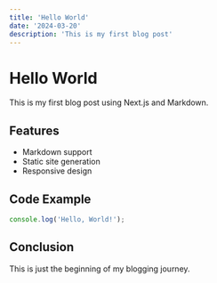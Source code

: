 ```yaml
---
title: 'Hello World'
date: '2024-03-20'
description: 'This is my first blog post'
---
```


# Hello World

This is my first blog post using Next.js and Markdown.

## Features

- Markdown support
- Static site generation
- Responsive design

## Code Example

```javascript
console.log('Hello, World!');
```

## Conclusion

This is just the beginning of my blogging journey.
